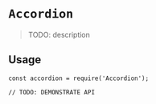 # `Accordion`

> TODO: description

## Usage

```
const accordion = require('Accordion');

// TODO: DEMONSTRATE API
```
